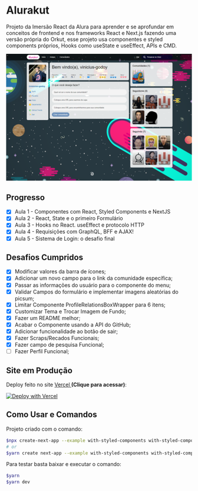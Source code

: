 # Alurakut

Projeto da Imersão React da Alura para aprender e se aprofundar em conceitos de frontend e nos frameworks React e Next.js fazendo uma versão própria do Orkut, esse projeto usa componentes e styled components próprios, Hooks como useState e useEffect, APIs e CMD.

![Print da Página Inicial do Site Alurakut](img/PrintSite.png)

## Progresso

- [x] Aula 1 - Componentes com React, Styled Components e NextJS
- [x] Aula 2 - React, State e o primeiro Formulário
- [x] Aula 3 - Hooks no React. useEffect e protocolo HTTP
- [x] Aula 4 - Requisições com GraphQL, BFF e AJAX!
- [x] Aula 5 - Sistema de Login: o desafio final

## Desafios Cumpridos

- [x] Modificar valores da barra de ícones;
- [x] Adicionar um novo campo para o link da comunidade específica;
- [x] Passar as informações do usuário para o componente do menu;
- [x] Validar Campos do formulário e implementar imagens aleatórias do picsum;
- [x] Limitar Componente ProfileRelationsBoxWrapper para 6 itens;
- [x] Customizar Tema e Trocar Imagem de Fundo;
- [x] Fazer um README melhor;
- [x] Acabar o Componente usando a API do GitHub;
- [x] Adicionar funcionalidade ao botão de sair;
- [x] Fazer Scraps/Recados Funcionais;
- [x] Fazer campo de pesquisa Funcional;
- [ ] Fazer Perfil Funcional;

## Site em Produção

Deploy feito no site [Vercel ](https://vercel.com) **(Clique para acessar)**:

[![Deploy with Vercel](https://vercel.com/button)](https://alurakut-vinicius-godoy.vercel.app/)

## Como Usar e Comandos

Projeto criado com o comando:

```bash
$npx create-next-app --example with-styled-components with-styled-components-app
# or
$yarn create next-app --example with-styled-components with-styled-components-app
```

Para testar basta baixar e executar o comando:

```bash
$yarn
$yarn dev
```
